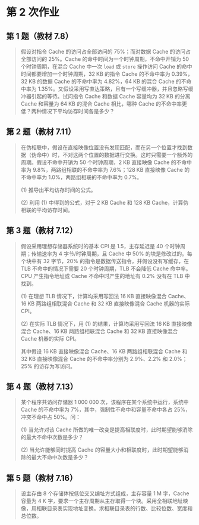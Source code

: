 # 第 2 次作业

## 第 1 题（教材 7.8）

> 假设对指令 Cache 的访问占全部访问的 $75\%$；而对数据 Cache 的访问占全部访问的 $25\%$。Cache 的命中时间为一个时钟周期，不命中开销为 $50$ 个时钟周期，在混合 Cache 中一次 `load` 或 `store` 操作访问 Cache 的命中时间都要增加一个时钟周期，$32\;\mathrm{KB}$ 的指令 Cache 的不命中率为 $0.39\%$，$32\;\mathrm{KB}$ 的数据 Cache 的不命中率为 $4.82\%$，$64\;\mathrm{KB}$ 的混合 Cache 的不命中率为 $1.35\%$。又假设采用写直达策略，且有一个写缓冲器，并且忽略写缓冲器引起的等待。试问指令 Cache 和数据 Cache 容量均为 $32\;\mathrm{KB}$ 的分离 Cache 和容量为 $64\;\mathrm{KB}$ 的混合 Cache 相比，哪种 Cache 的不命中率更低？两种情况下平均访存时间各是多少？

## 第 2 题（教材 7.11）

> 在伪相联中，假设在直接映像位置没有发现匹配，而在另一个位置才找到数据（伪命中）时，不对这两个位置的数据进行交换。这时只需要一个额外的周期。假设不命中开销为 $50$ 个时钟周期，$2\;\mathrm{KB}$ 直接映像 Cache 的不命中率为 $9.8\%$，两路组相联的不命中率为 $7.6\%$；$128\;\mathrm{KB}$ 直接映像 Cache 的不命中率为 $1.0\%$，两路组相联的不命中率为 $0.7\%$。
>
> (1) 推导出平均访存时间的公式。
>
> (2) 利用 (1) 中得到的公式，对于 $2\;\mathrm{KB}$ Cache 和 $128\;\mathrm{KB}$ Cache，计算伪相联的平均访存时间。

## 第 3 题（教材 7.12）

> 假设采用理想存储器系统时的基本 CPI 是 $1.5$，主存延迟是 $40$ 个时钟周期；传输速率为 $4$ 字节/时钟周期，且 Cache 中 $50\%$ 的块是修改过的。每个块中有 $32$ 字节，$20\%$ 的指令是数据传送指令，并假设没有写缓存，在 TLB 不命中的情况下需要 $20$ 个时钟周期，TLB 不会降低 Cache 命中率。CPU 产生指令地址或 Cache 不命中时产生的地址有 $0.2\%$ 没有在 TLB 中找到。
>
> (1) 在理想 TLB 情况下，计算均采用写回法 $16\;\mathrm{KB}$ 直接映像混合 Cache、$16\;\mathrm{KB}$ 两路组相联混合 Cache 和 $32\;\mathrm{KB}$ 直接映像混合 Cache 机器的实际 CPI。
>
> (2) 在实际 TLB 情况下，用 (1) 的结果，计算均采用写回法 $16\;\mathrm{KB}$ 直接映像混合 Cache、$16\;\mathrm{KB}$ 两路组相联混合 Cache 和 $32\;\mathrm{KB}$ 直接映像混合 Cache 机器的实际 CPI。
>
> 其中假设 $16\;\mathrm{KB}$ 直接映像混合 Cache、$16\;\mathrm{KB}$ 两路组相联混合 Cache 和 $32\;\mathrm{KB}$ 直接映像混合 Cache 的不命中率分别为 $2.9\%$、$2.2\%$ 和 $2.0\%$；$25\%$ 的访存为写访问。

## 第 4 题（教材 7.13）

> 某个程序共访问存储器 $1\;000\;000$ 次，该程序在某个系统中运行，系统中 Cache 的不命中率为 $7\%$，其中，强制性不命中和容量不命中各占 $25\%$，冲突不命中占 $50\%$。问：
>
> (1) 当允许对该 Cache 所做的唯一改变是提高相联度时，此时期望能够消除的最大不命中次数是多少？
>
> (2) 当允许能够同时提高 Cache 的容量大小和相联度时，此时期望能够消除的最大不命中次数是多少？

## 第 5 题（教材 7.16）

> 设主存由 $8$ 个存储体按低位交叉编址方式组成，主存容量 $1\;\mathrm{M}$ 字，Cache 容量为 $4\;\mathrm{K}$ 字，要求一个主存周期从主存取得一个块。采用全相联地址映像，用相联目录表实现地址变换。求相联目录表的行数、比较位数、宽度和总位数。
